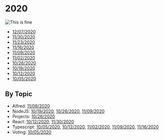 # 2020

![This is fine](https://robballou.com/thisisfine.webp)

* [12/07/2020](1207.md)
* [11/30/2020](1130.md)
* [11/23/2020](1123.md)
* [11/16/2020](1116.md)
* [11/09/2020](1109.md)
* [11/02/2020](1102.md)
* [10/26/2020](1026.md)
* [10/19/2020](1019.md)
* [10/12/2020](1012.md)
* [10/05/2020](1005.md)

## By Topic

- Alfred: [11/09/2020](1109.md)
- NodeJS: [10/19/2020](1019.md), [10/26/2020](1026.md), [11/09/2020](1109.md)
- Projects: [10/26/2020](1026.md)
- React: [10/12/2020](1012.md), [11/30/2020](1130.md)
- Typescript: [10/05/2020](1005.md), [10/12/2020](1012.md), [11/02/2020](1102.md), [11/09/2020](1109.md), [11/16/2020](1116.md)
- Voting: [10/05/2020](1005.md)

